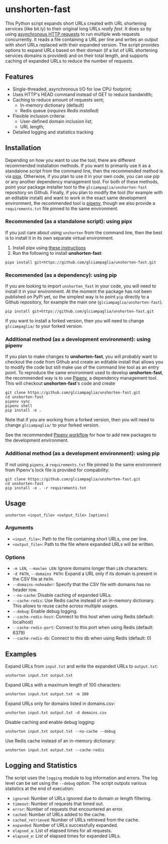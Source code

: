 # unshorten-fast

This Python script expands short URLs created with URL shortening services
(like bit.ly) to their original long URLs _really fast_. It does so by using
[asynchronous HTTP requests](https://docs.aiohttp.org/) to run multiple web
requests concurrently. It reads a file containing a URL per line and writes an
output with short URLs replaced with their expanded version. The script
provides options to expand URLs based on their domain (if a list of URL
shortening services domains is provided) and on their total length, and
supports caching of expanded URLs to reduce the number of requests. 

## Features

- Single-threaded, asynchronous I/O for low CPU footprint;
- Uses HTTP's HEAD command instead of GET to reduce bandwidth;
- Caching to reduce amount of requests sent;
  - In-memory dictionary (default)
  - Redis queue (_requires Redis installed_)
- Flexible inclusion criteria:
  + User-defined domain inclusion list;
  - URL length;
- Detailed logging and statistics tracking

## Installation

Depending on how you want to use the tool, there are different recommended
installation methods. If you want to primarily use it as a standalone script
from the command line, then the recommended method is via
[pipx](https://github.com/pypa/pipx). Otherwise, if you plan to use it in your
own code, you can use pip or any another dependency management tool. For both
of these methods, point your package installer tool to the
`glciampaglia/unshorten-fast` repository on Github. Finally, if you plan to
modify the tool (for example with an editable install) and want to work in the
exact same development environment, the recommended tool is
[pipenv](https://pipenv.pypa.io/en/latest/), though we also provide a
`requirements.txt` file pinned to the same environment.

### Recommended (as a standalone script): using pipx

If you just care about using `unshorten` from the command line, then the best
is to install it in its own separate virtual environment.  

1. Install pipx using [these instructions](https://pipx.pypa.io/stable/installation/)
2. Run the following to install **unshorten-fast**:

```shell
pipx install git+https://github.com/glciampaglia/unshorten-fast.git
```

### Recommended (as a dependency): using pip

If you are looking to import `unshorten_fast` in your code, you will need to install it in your environment. At the moment the package has not been published on PyPI yet, so the simplest way is to point `pip` directly to a Github repository, for example the main one (`glciampaglia/unshorten-fast`).

```shell
pip install git+https://github.com/glciampaglia/unshorten-fast.git
```

If you want to install a forked version, then you will need to change
`glciampaglia/` to your forked version.

### Additional method (as a development environment): using pipenv

If you plan to make changes to **unshorten-fast**, you will probably want to checkout the code from Github and create an editable install that allows you to modify the code but still make use of the command line tool as an entry point. To reproduce the same environment used to develop **unshorten-fast**, the recommended way is to use [Pipenv](https://pipenv/pypa.io), a dependency management tool. This will checkout **unshorten-fast**'s code and create 

```shell
git clone https://github.com/glciampaglia/unshorten-fast.git
cd unshorten-fast
pipenv sync
pipenv shell
pip install -e .
```

Note that if you are working from a
forked version, then you will need to change `glciampaglia/` to your forked
version.

See the recommended [Pipenv
workflow](https://pipenv.pypa.io/en/latest/workflows.html) for how to add new
packages to the development environment. 

### Additional method (as a development environment): using pip

If not using `pipenv`, a `requirements.txt` file pinned to the same environment from Pipenv's lock file is provided for compability:

```shell
git clone https://github.com/glciampaglia/unshorten-fast.git
cd unshorten-fast
pip install -e . -r requirements.txt
```

## Usage

```shell
unshorten <input_file> <output_file> [options]
```

### Arguments

- `<input_file>`: Path to the file containing short URLs, one per line.
- `<output_file>`: Path to the file where expanded URLs will be written.

### Options

- `-m LEN`, `--maxlen LEN`: Ignore domains longer than `LEN` characters.
- `-d PATH`, `--domains PATH`: Expand a URL only if its domain is present in the CSV
  file at `PATH`.
- `--domains-noheader`: Specify that the CSV file with domains has no header row.
- `--no-cache`: Disable caching of expanded URLs.
- `--cache-redis`: Use Redis cache instead of an in-memory dictionary. This
  allows to reuse cache across multiple usages.
- `--debug`: Enable debug logging.
- `--cache-redis-host`: Connect to this host when using Redis (default: localhost)
- `--cache-redis-port`: Connect to this port when using Redis (default: 6379)
- `--cache-redis-db`: Connect to this db when using Redis (default: 0)

## Examples

Expand URLs from `input.txt` and write the expanded URLs to `output.txt`:

```shell
unshorten input.txt output.txt
```

Expand URLs with a maximum length of 100 characters:

```shell
unshorten input.txt output.txt -m 100
```

Expand URLs only for domains listed in domains.csv:

```shell
unshorten input.txt output.txt -d domains.csv
```

Disable caching and enable debug logging:

```shell
unshorten input.txt output.txt --no-cache --debug
```

Use Redis cache instead of an in-memory dictionary:

```shell
unshorten input.txt output.txt --cache-redis
```

## Logging and Statistics

The script uses the `logging` module to log information and errors. The log
level can be set using the `--debug` option. The script outputs various
statistics at the end of execution:

- `ignored`: Number of URLs ignored due to domain or length filtering.
- `timeout`: Number of requests that timed out.
- `error`: Number of requests that encountered an error.
- `cached`: Number of URLs added to the cache.
- `cached_retrieved`: Number of URLs retrieved from the cache.
- `expanded`: Number of URLs successfully expanded.
- `elapsed_a`: List of elapsed times for all requests.
- `elapsed_e`: List of elapsed times for expanded URLs.
